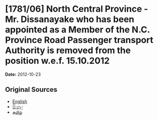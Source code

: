 # [1781/06] North Central Province - Mr. Dissanayake who has been appointed as a Member of the N.C. Province Road Passenger transport Authority is removed from the position w.e.f. 15.10.2012

**Date:** 2012-10-23

## Original Sources

- [English](https://documents.gov.lk/view/extra-gazettes/2012/10/1781-06_E.pdf)
- [සිංහල](https://documents.gov.lk/view/extra-gazettes/2012/10/1781-06_S.pdf)
- [தமிழ்](https://documents.gov.lk/view/extra-gazettes/2012/10/1781-06_T.pdf)

